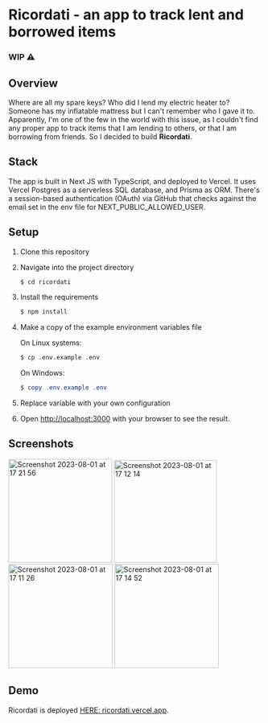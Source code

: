 # Ricordati - an app to track lent and borrowed items
### WIP ⚠️
## Overview
Where are all my spare keys? Who did I lend my electric heater to? Someone has my inflatable mattress but I can't remember who I gave it to.
Apparently, I'm one of the few in the world with this issue, as I couldn't find any proper app to track items that I am lending to others, or that I am borrowing from friends. So I decided to build **Ricordati**.

## Stack
The app is built in Next JS with TypeScript, and deployed to Vercel. It uses Vercel Postgres as a serverless SQL database, and Prisma as ORM.
There's a session-based authentication (OAuth) via GitHub that checks against the email set in the env file for NEXT_PUBLIC_ALLOWED_USER.  

## Setup

1. Clone this repository
2. Navigate into the project directory
   ```bash
   $ cd ricordati
   ```
3. Install the requirements
   ```bash
   $ npm install
   ```
4. Make a copy of the example environment variables file

   On Linux systems: 
   ```bash
   $ cp .env.example .env
   ```
   On Windows:
   ```powershell
   $ copy .env.example .env
   ```
5. Replace variable with your own configuration
6. Open [http://localhost:3000](http://localhost:3000) with your browser to see the result.

## Screenshots
<img width="206" alt="Screenshot 2023-08-01 at 17 21 56" src="https://github.com/irenedeni/ricordati/assets/40884485/c2ba5e4a-b12f-4040-a997-e1f08f7a18d5">

<img width="204" alt="Screenshot 2023-08-01 at 17 12 14" src="https://github.com/irenedeni/ricordati/assets/40884485/06623d4f-12e0-4a0c-bf3b-09107aaf3b4c">

<img width="207" alt="Screenshot 2023-08-01 at 17 11 26" src="https://github.com/irenedeni/ricordati/assets/40884485/9985ccda-ab68-42d4-9d05-7e8fecd29f71">

<img width="207" alt="Screenshot 2023-08-01 at 17 14 52" src="https://github.com/irenedeni/ricordati/assets/40884485/6b9ae3cb-3fb7-4f70-8bd0-768753b4716b">

## Demo
Ricordati is deployed [HERE: ricordati.vercel.app](https://ricordati.vercel.app/). 
